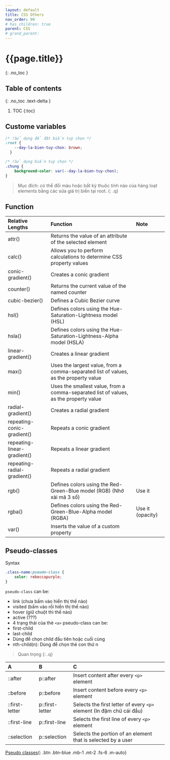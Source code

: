 ```yaml
---
layout: default
title: CSS Others
nav_order: 99
# has_children: true
parent: CSS
# grand_parent:
---
```


<!-- markdownlint-disable MD022 MD025-->
# {{page.title}}
{: .no_toc }

## Table of contents
{: .no_toc .text-delta }

1. TOC
{:toc}
<!-- markdownlint-enable MD025-->

## Custome variables

```css
/* !Sử dụng để đặt biến tuỳ chọn */
:root {
    --day-la-bien-tuy-chon: brown;
  }

/* !Sử dụng biến tuỳ chọn */
.chung {
    background-color: var(--day-la-bien-tuy-chon);
}
```

>Mục đích: có thể đổi màu hoặc bất kỳ thuộc tính nào của hàng loạt elements bằng các sửa giá trị biến tại root.
{: .q}

## Function

| Relative Lengths            | Function                                                                              | Note             |
| :-------------------------- | :------------------------------------------------------------------------------------ | :--------------- |
| attr()                      | Returns the value of an attribute of the selected element                             |                  |
| calc()                      | Allows you to perform calculations to determine CSS property values                   |                  |
| conic-gradient()            | Creates a conic gradient                                                              |                  |
| counter()                   | Returns the current value of the named counter                                        |                  |
| cubic-bezier()              | Defines a Cubic Bezier curve                                                          |                  |
| hsl()                       | Defines colors using the Hue-Saturation-Lightness model (HSL)                         |                  |
| hsla()                      | Defines colors using the Hue-Saturation-Lightness-Alpha model (HSLA)                  |                  |
| linear-gradient()           | Creates a linear gradient                                                             |                  |
| max()                       | Uses the largest value, from a comma-separated list of values, as the property value  |                  |
| min()                       | Uses the smallest value, from a comma-separated list of values, as the property value |                  |
| radial-gradient()           | Creates a radial gradient                                                             |                  |
| repeating-conic-gradient()  | Repeats a conic gradient                                                              |                  |
| repeating-linear-gradient() | Repeats a linear gradient                                                             |                  |
| repeating-radial-gradient() | Repeats a radial gradient                                                             |                  |
| rgb()                       | Defines colors using the Red-Green-Blue model (RGB) (Nhớ xài mã 3 số)                 | Use it           |
| rgba()                      | Defines colors using the Red-Green-Blue-Alpha model (RGBA)                            | Use it (opacity) |
| var()                       | Inserts the value of a custom property                                                |                  |

## Pseudo-classes

Syntax

```css
.class-name:pseudo-class {
    color: rebeccapurple;
}
```

`pseudo-class` can be:

- link (chưa bấm vào hiển thị thế nào)
- visited (bấm vào rồi hiển thị thế nào)
- hover (giữ chuột thì thế nào)
- active (???)
- 4 trạng thái của thẻ `<a>`
pseudo-class can be:
- first-child
- last-child
- Dùng để chọn child đầu tiên hoặc cuối cùng
- nth-child(n): Dùng để chọn thẻ con thứ n

>Quan trọng
{: .q}

| A              | B               | C                                                                  |
| :------------- | :-------------- | :----------------------------------------------------------------- |
| ::after        | p::after        | Insert content after every `<p>` element                             |
| ::before       | p::before       | Insert content before every `<p>` element                            |
| ::first-letter | p::first-letter | Selects the first letter of every `<p>` element (In đậm chữ cái đầu) |
| ::first-line   | p::first-line   | Selects the first line of every `<p>` element                        |
| ::selection    | p::selection    | Selects the portion of an element that is selected by a user       |

[Pseudo classes](https://www.w3schools.com/css/css_pseudo_classes.asp){: .btn .btn-blue .mb-1 .mt-2 .fs-6 .m-auto}
